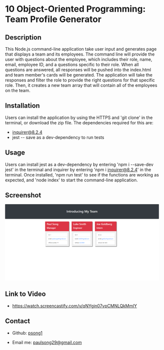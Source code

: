 # 10 Object-Oriented Programming: Team Profile Generator

## Description

This Node.js command-line application take user input and generates page that displays a team and its employees. The command line will provide the user with questions about the employee, which includes their role, name, email, employee ID, and a questions specific to their role.
When all questions are answered, all responses will be pushed into the index.html and team member's cards will be generated. The application will take the responses and filter the role to provide the right questions for that specific role. Then, it creates a new team array that will contain all of the employees on the team.

## Installation

Users can install the application by using the HTTPS and 'git clone' in the terminal, or download the zip file. 
The dependencies required for this are:

* inquirer@8.2.4
* jest -- save as a dev-dependency to run tests

## Usage

Users can install jest as a dev-dependency by entering 'npm i --save-dev jest' in the terminal and inquirer by entering 'npm i inquirer@8.2.4' in the terminal. Once installed, 'npm run test' to see if the functions are working as expected, and 'node index' to start the command-line application.

## Screenshot 

![img](./Assets/Screenshot%202023-03-09%20185606.png)

## Link to Video

* https://watch.screencastify.com/v/qNYgjn07vpCMNLQkMmlY

## Contact

* Github: [psong1](https://github.com/psong1) 

* Email me: paulsong29@gmail.com



